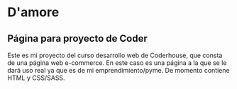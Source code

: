 # D'amore
## Página para proyecto de Coder
Este es mi proyecto del curso desarrollo web de Coderhouse, que consta de una página web e-commerce. En este
caso es una página a la que se le dará uso real ya que es de mi emprendimiento/pyme. De momento contiene HTML y CSS/SASS.

